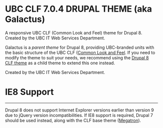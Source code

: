 UBC CLF 7.0.4 DRUPAL THEME (aka Galactus)
=======================================

A responsive UBC CLF (Common Look and Feel) theme for Drupal 8. Created by the UBC IT Web Services Department.

Galactus is a *parent theme* for Drupal 8, providing UBC-branded units with the basic structure of the UBC CLF ([Common Look and Feel](http://clf.ubc.ca). If you need to modify the theme to suit your needs, we recommend using the [Drupal 8 CLF theme](https://github.com/ubc-web-services/clf) as a child theme to extend this one instead.

Created by the UBC IT Web Services Department.

# IE8 Support
_________________
Drupal 8 does not support Internet Explorer versions earlier than version 9 due to jQuery version incompatibilities. If IE8 support is required, Drupal 7 should be used instead, along with the CLF base theme ([Megatron](https://github.com/ubc-web-services/megatron)).
